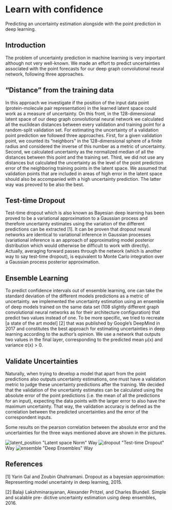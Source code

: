 # Learn with confidence
Predicting an uncertainty estimation alongside with the point prediction in deep learning.

## Introduction
The problem of uncertainty prediction in machine learning is very important although not very
well-known. We made an effort to predict uncertainties associated with the point forecasts for our deep graph convolutional neural network, following three approaches.

## “Distance” from the training data 
In this approach we investigate if the position of the input data point (protein-molecule pair representation) in the learned latent space could work as a measure of uncertainty.
On this front, in the 128-dimensional latent space of our deep graph convolutional neural network we calculated all the euclidean distances between every validation and training point for a random-split validation set. For estimating the uncertainty of a validation point prediction we followed three approaches. First, for a given validation point, we counted its “neighbors” in the 128-dimensional sphere of a finite radius and considered the inverse of this number as a metric of uncertainty. Second, we calculated uncertainty as the normalized median of all the distances between this point and the training set. Third, we did not use any distances but calculated the uncertainty as the level of the point prediction error of the neighboring training points in the latent space. We assumed that validation points that are included in areas of high error in the latent space should also be accompanied with a high uncertainty prediction. The latter way was preoved to be also the best.

## Test-time Dropout
Test-time dropout which is also known as Bayesian deep learning has been proved to be a variational approximation to a Gaussian process and therefore uncertainty estimates using the variation of the different predictions can be extracted [1]. It can be proven that dropout neural networks are identical to variational inference in Gaussian processes (variational inference is an approach of approximating model posterior distribution which would otherwise be difficult to work with directly). Actually, averaging forward passes through the network (which is another way to say test-time dropout), is equivalent to Monte Carlo integration over a Gaussian process posterior approximation.

## Ensemble Learning
To predict confidence intervals out of ensemble learning, one can take the standard deviation of the different models predictions as a metric of uncertainty. we implemented the uncertainty estimation using an ensemble of deep models trained on the same data set (108 slightly different graph convolutional neural networks as for their architecture configuration) that predict two values instead of one. To be more specific, we tried to recreate [a state of the art model] [2] that was published by Google’s DeepMind in 2017 and constitutes the best approach for estimating uncertainties in deep learning according to the author’s opinion. We use a network that outputs two values in the final layer, corresponding to the predicted mean μ(x) and variance σ(x) > 0. 

## Validate Uncertainties
Naturally, when trying to develop a model that apart from the point predictions also outputs uncertainty estimations, one must have a validation metric to judge these uncertainty predictions after the training. We decided that the validation of the uncertainty estimates can be calculated using the absolute error of the point predictions (i.e. the mean of all the predictions for an input), expecting the data points with the larger error to also have the maximum uncertainty. That way, the validation accuracy is defined as the correlation between the predicted uncertainties and the error of the correspondent inputs.

Some results on the pearson correlation between the absolute error and the uncertainties for the three ways mentioned above are shown in the pictures.

![latent_position](https://user-images.githubusercontent.com/34557164/60582237-133b8f80-9d91-11e9-8c93-129d6d96dc39.png)
"Latent space Norm" Way
![dropout](https://user-images.githubusercontent.com/34557164/60582234-133b8f80-9d91-11e9-8b3c-c4a3a20b8a51.png)
"Test-time Dropout" Way
![ensemble](https://user-images.githubusercontent.com/34557164/60582236-133b8f80-9d91-11e9-82f1-165b9cc60112.png)
"Deep Ensembles" Way


## References

[1] Yarin Gal and Zoubin Ghahramani. Dropout as a bayesian approximation: Representing model
uncertainty in deep learning, 2015.

[2] Balaji Lakshminarayanan, Alexander Pritzel, and Charles Blundell. Simple and scalable pre-
dictive uncertainty estimation using deep ensembles, 2016.

